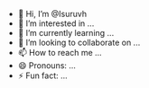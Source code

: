 - 👋 Hi, I’m @Isuruvh
- 👀 I’m interested in ...
- 🌱 I’m currently learning ...
- 💞️ I’m looking to collaborate on ...
- 📫 How to reach me ...
- 😄 Pronouns: ...
- ⚡ Fun fact: ...

<!---
Isuruvh/Isuruvh is a ✨ special ✨ repository because its `README.md` (this file) appears on your GitHub profile.
You can click the Preview link to take a look at your changes.
--->

